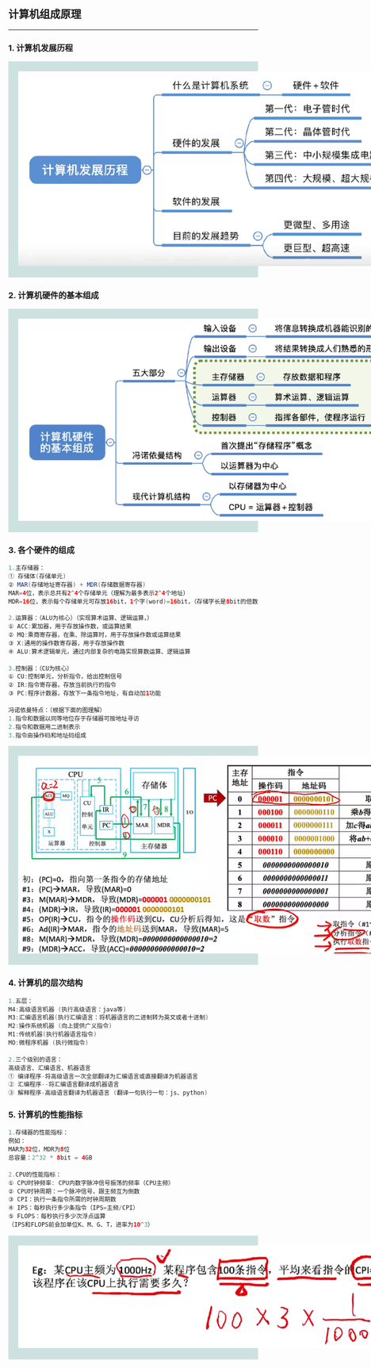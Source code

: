 ## 计算机组成原理
---
### 1. 计算机发展历程
<div style="background-color: rgb(206, 225, 225);  padding:20px; background-repeat: repeat;">
<div style="width:860px;"><img src="组成原理/img/计算机发展历程.jpg" alt=""></div>
</div>

### 2. 计算机硬件的基本组成
<div style="background-color: rgb(206, 225, 225);  padding:20px; background-repeat: repeat;">
<div style="width:860px;"><img src="组成原理/img/计算机硬件的基本组成.jpg" alt=""></div>
</div>

### 3. 各个硬件的组成
```java
1.主存储器：
① 存储体(存储单元)
② MAR(存储地址寄存器) + MDR(存储数据寄存器)
MAR=4位，表示总共有2^4个存储单元（理解为最多表示2^4个地址）
MDR=16位，表示每个存储单元可存放16bit，1个字(word)=16bit，（存储字长是8bit的倍数）

2.运算器：（ALU为核心）（实现算术运算、逻辑运算，）
① ACC:累加器，用于存放操作数，或运算结果
② MQ:乘商寄存器，在乘、除运算时，用于存放操作数或运算结果
③ X:通用的操作数寄存器，用于存放操作数
④ ALU:算术逻辑单元，通过内部复杂的电路实现算数运算、逻辑运算

3.控制器：（CU为核心）
① CU:控制单元，分析指令，给出控制信号
② IR:指令寄存器，存放当前执行的指令
③ PC:程序计数器，存放下一条指令地址，有自动加1功能

冯诺依曼特点：（根据下面的图理解）
1.指令和数据以同等地位存于存储器可按地址寻访
2.指令和数据用二进制表示
3.指令由操作码和地址码组成
```
<div style="background-color: rgb(206, 225, 225);  padding:20px; background-repeat: repeat;">
<div style="width:860px;"><img src="组成原理/img/硬件运行.jpg" alt=""></div>
</div>

### 4. 计算机的层次结构
```java
1.五层：
M4:高级语言机器 (执行高级语言：java等)
M3:汇编语言机器(执行汇编语言：将机器语言的二进制转为英文或者十进制)
M2:操作系统机器 (向上提供广义指令)
M1:传统机器(执行机器语言指令)
MO:微程序机器 (执行微指令)

2.三个级别的语言：
高级语言、汇编语言、机器语言
① 编译程序-将高级语言一次全部翻译为汇编语言或直接翻译为机器语言
② 汇编程序--将汇编语言翻译成机器语言
③ 解释程序-高级语言翻译为机器语言 (翻译一句执行一句：js、python)
```

### 5. 计算机的性能指标
```java
1.存储器的性能指标：
例如：
MAR为32位，MDR为8位
总容量：2^32 * 8bit = 4GB

2.CPU的性能指标：
① CPU时钟频率: CPU内数字脉冲信号振荡的频率（CPU主频）
② CPU时钟周期：一个脉冲信号，跟主频互为倒数
③ CPI：执行一条指令所需的时钟周期数
④ IPS：每秒执行多少条指令（IPS=主频/CPI）
⑤ FLOPS：每秒执行多少次浮点运算
（IPS和FLOPS前会加单位K、M、G、T，进率为10^3）
```
<div style="background-color: rgb(206, 225, 225);  padding:20px; background-repeat: repeat;">
<div style="width:860px;"><img src="组成原理/img/CPU执行.jpg" alt=""></div>
</div>